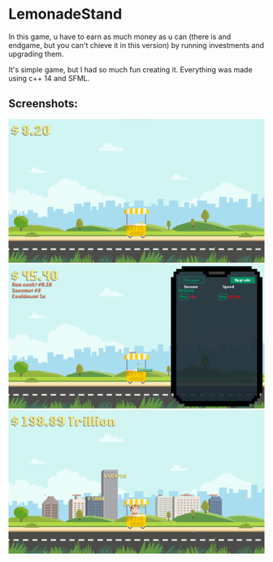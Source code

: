 # LemonadeStand
In this game,  u have to earn as much money as u can (there is and endgame, but you can't chieve it in this version) by running investments and upgrading them. 

It's simple game, but I had so much fun creating it. Everything was made using c++ 14 and SFML.

## Screenshots:

![Photo](https://github.com/Clwmm/LemonadeStand/blob/main/Lemonade%20Stand%20v0.8/res/graphics/1.png)
![Photo](https://github.com/Clwmm/LemonadeStand/blob/main/Lemonade%20Stand%20v0.8/res/graphics/2.png)
![Photo](https://github.com/Clwmm/LemonadeStand/blob/main/Lemonade%20Stand%20v0.8/res/graphics/3.png)
